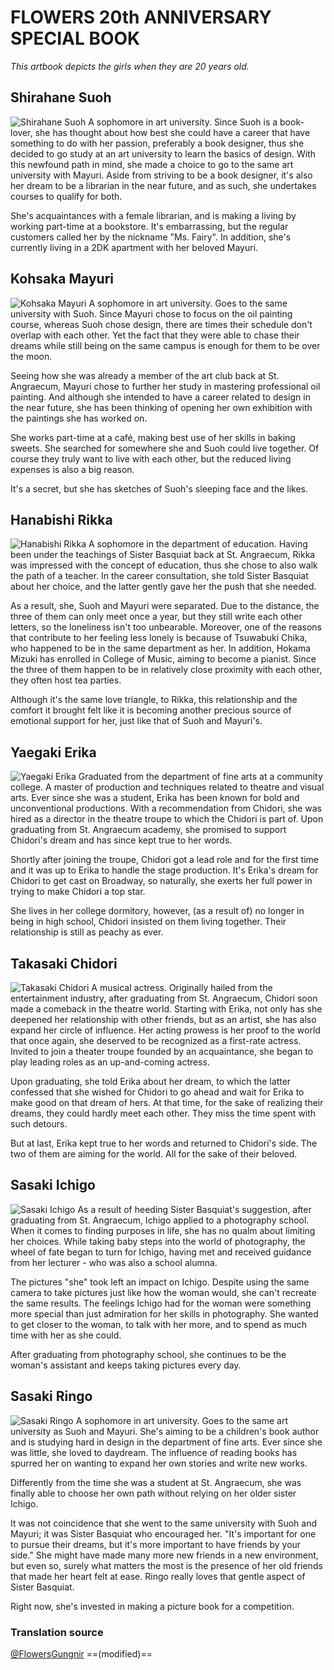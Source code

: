 # FLOWERS 20th ANNIVERSARY SPECIAL BOOK
*This artbook depicts the girls when they are 20 years old.*
 
## Shirahane Suoh
![Shirahane Suoh](https://i.imgur.com/9FFbkwD.jpg)
A sophomore in art university. Since Suoh is a book-lover, she has thought about how best she could have a career that have something to do with her passion, preferably a book designer, thus she decided to go study at an art university to learn the basics of design.
With this newfound path in mind, she made a choice to go to the same art university with Mayuri. Aside from striving to be a book designer, it's also her dream to be a librarian in the near future, and as such, she undertakes courses to qualify for both.

She's acquaintances with a female librarian, and is making a living by working part-time at a bookstore.
It's embarrassing, but the regular customers called her by the nickname "Ms. Fairy".
In addition, she's currently living in a 2DK apartment with her beloved Mayuri.

## Kohsaka Mayuri
![Kohsaka Mayuri](https://i.imgur.com/mqVK8z7.jpg)
A sophomore in art university. Goes to the same university with Suoh. Since Mayuri chose to focus on the oil painting course, whereas Suoh chose design, there are times their schedule don't overlap with each other. Yet the fact that they were able to chase their dreams while still being on the same campus is enough for them to be over the moon.

Seeing how she was already a member of the art club back at St. Angraecum, Mayuri chose to further her study in mastering professional oil painting. And although she intended to have a career related to design in the near future, she has been thinking of opening her own exhibition with the paintings she has worked on.

She works part-time at a café, making best use of her skills in baking sweets.
She searched for somewhere she and Suoh could live together. Of course they truly want to live with each other, but the reduced living expenses is also a big reason.

It's a secret, but she has sketches of Suoh's sleeping face and the likes.

## Hanabishi Rikka
![Hanabishi Rikka](https://i.imgur.com/InJlEZR.jpg)
A sophomore in the department of education. Having been under the teachings of Sister Basquiat back at St. Angraecum, Rikka was impressed with the concept of education, thus she chose to also walk the path of a teacher.
In the career consultation, she told Sister Basquiat about her choice, and the latter gently gave her the push that she needed.

As a result, she, Suoh and Mayuri were separated. Due to the distance, the three of them can only meet once a year, but they still write each other letters, so the loneliness isn't too unbearable.
Moreover, one of the reasons that contribute to her feeling less lonely is because of Tsuwabuki Chika, who happened to be in the same department as her.
In addition, Hokama Mizuki has enrolled in College of Music, aiming to become a pianist.
Since the three of them happen to be in relatively close proximity with each other, they often host tea parties.

Although it's the same love triangle, to Rikka, this relationship and the comfort it brought felt like it is becoming another precious source of emotional support for her, just like that of Suoh and Mayuri's.

## Yaegaki Erika
![Yaegaki Erika](https://i.imgur.com/vWRoMFT.jpg)
Graduated from the department of fine arts at a community college. A master of production and techniques related to theatre and visual arts. Ever since she was a student, Erika has been known for bold and unconventional productions. With a recommendation from Chidori, she was hired as a director in the theatre troupe to which the Chidori is part of.
Upon graduating from St. Angraecum academy, she promised to support Chidori's dream and has since kept true to her words.

Shortly after joining the troupe, Chidori got a lead role and for the first time and it was up to Erika to handle the stage production. 
It's Erika's dream for Chidori to get cast on Broadway, so naturally, she exerts her full power in trying to make Chidori a top star.

She lives in her college dormitory, however, (as a result of) no longer in being in high school, Chidori insisted on them living together.
Their relationship is still as peachy as ever.

## Takasaki Chidori
![Takasaki Chidori](https://i.imgur.com/HBSYA0p.jpg)
A musical actress. Originally hailed from the entertainment industry, after graduating from St. Angraecum, Chidori soon made a comeback in the theatre world. Starting with Erika, not only has she deepened her relationship with other friends, but as an artist, she has also expand her circle of influence.
Her acting prowess is her proof to the world that once again, she deserved to be recognized as a first-rate actress.
Invited to join a theater troupe founded by an acquaintance, she began to play leading roles as an up-and-coming actress.

Upon graduating, she told Erika about her dream, to which the latter confessed that she wished for Chidori to go ahead and wait for Erika to make good on that dream of hers.
At that time, for the sake of realizing their dreams, they could hardly meet each other.
They miss the time spent with such detours.

But at last, Erika kept true to her words and returned to Chidori's side.
The two of them are aiming for the world.
All for the sake of their beloved.

## Sasaki Ichigo
![Sasaki Ichigo](https://i.imgur.com/zszulPm.jpg)
As a result of heeding Sister Basquiat's suggestion, after graduating from St. Angraecum, Ichigo applied to a photography school. When it comes to finding purposes in life, she has no qualm about limiting her choices.
While taking baby steps into the world of photography, the wheel of fate began to turn for Ichigo, having met and received guidance from her lecturer - who was also a school alumna.

The pictures "she" took left an impact on Ichigo. Despite using the same camera to take pictures just like how the woman would, she can't recreate the same results.
The feelings Ichigo had for the woman were something more special than just admiration for her skills in photography.
She wanted to get closer to the woman, to talk with her more, and to spend as much time with her as she could.

After graduating from photography school, she continues to be the woman's assistant and keeps taking pictures every day.

## Sasaki Ringo
![Sasaki Ringo](https://i.imgur.com/FcnlGSg.jpg)
A sophomore in art university. Goes to the same art university as Suoh and Mayuri. She's aiming to be a children's book author and is studying hard in design in the department of fine arts.
Ever since she was little, she loved to daydream. The influence of reading books has spurred her on wanting to expand her own stories and write new works.

Differently from the time she was a student at St. Angraecum, she was finally able to choose her own path without relying on her older sister Ichigo.

It was not coincidence that she went to the same university with Suoh and Mayuri; it was Sister Basquiat who encouraged her. "It's important for one to pursue their dreams, but it's more important to have friends by your side." She might have made many more new friends in a new environment, but even so, surely what matters the most is the presence of her old friends that made her heart felt at ease.
Ringo really loves that gentle aspect of Sister Basquiat.

Right now, she's invested in making a picture book for a competition.

### Translation source
[@FlowersGungnir](https://www.facebook.com/FlowersGungnir) ==(modified)==
